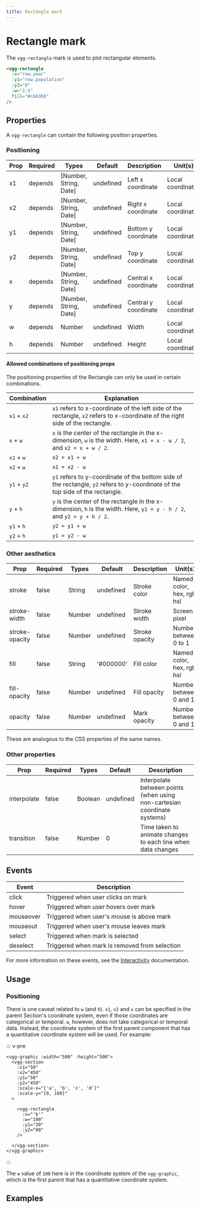 ```yaml
---
title: Rectangle mark
---
```

# Rectangle mark
The `vgg-rectangle` mark is used to plot rectangular elements.

<CodeDemoLayout>

<MarkRectangleSimple />

<CodeLayout>

```html
<vgg-rectangle
  :x="row.year"
  :y1="row.population"
  :y2="0"
  :w="2.5"
  fill="#c66366"
/>
```

</CodeLayout>

</CodeDemoLayout>

## Properties
A `vgg-rectangle` can contain the following position properties.
### Positioning

| Prop | Required | Types                  | Default   | Description          | Unit(s)           |
| ---- | -------- | ---------------------- | --------- | -------------------- | ----------------- |
| x1   | depends  | [Number, String, Date] | undefined | Left x coordinate    | Local coordinates |
| x2   | depends  | [Number, String, Date] | undefined | Right x coordinate   | Local coordinates |
| y1   | depends  | [Number, String, Date] | undefined | Bottom y coordinate  | Local coordinates |
| y2   | depends  | [Number, String, Date] | undefined | Top y coordinate     | Local coordinates |
| x    | depends  | [Number, String, Date] | undefined | Central x coordinate | Local coordinates |
| y    | depends  | [Number, String, Date] | undefined | Central y coordinate | Local coordinates |
| w    | depends  | Number                 | undefined | Width                | Local coordinates |
| h    | depends  | Number                 | undefined | Height               | Local coordinates |

#### Allowed combinations of positioning props
The positioning properties of the Rectangle can only be used in certain combinations.

| Combination | Explanation                                                                                                                    |
|-------------|--------------------------------------------------------------------------------------------------------------------------------|
| `x1` + `x2` | `x1` refers to x-coordinate of the left side of the rectangle, `x2` refers to x-coordinate of the right side of the rectangle. |
| `x` + `w`   | `x` is the center of the rectangle in the x-dimension, `w` is the width. Here, `x1 = x - w / 2`, and `x2 = x + w / 2`.         |
| `x1` + `w`  | `x2 = x1 + w`                                                                                                                  |
| `x2` + `w`  | `x1 = x2 - w`                                                                                                                  |
| `y1` + `y2` | `y1` refers to y-coordinate of the bottom side of the rectangle, `y2` refers to y-coordinate of the top side of the rectangle. |
| `y` + `h`   | `y` is the center of the rectangle in the x-dimension, `h` is the width. Here, `y1 = y - h / 2`, and `y2 = y + h / 2`.         |
| `y1` + `h`  | `y2 = y1 + w`                                                                                                                  |
| `y2` + `h`  | `y1 = y2 - w`                                                                                                                  |

### Other aesthetics

| Prop           | Required | Types  | Default   | Description    | Unit(s)                    |
| -------------- | -------- | ------ | --------- | -------------- | -------------------------- |
| stroke         | false    | String | undefined | Stroke color   | Named color, hex, rgb, hsl |
| stroke-width   | false    | Number | undefined | Stroke width   | Screen pixel               |
| stroke-opacity | false    | Number | undefined | Stroke opacity | Number between 0 to 1      |
| fill           | false    | String | '#000000' | Fill color     | Named color, hex, rgb, hsl |
| fill-opacity   | false    | Number | undefined | Fill opacity   | Number between 0 and 1     |
| opacity        | false    | Number | undefined | Mark opacity   | Number between 0 and 1     |

These are analogous to the CSS properties of the same names.

### Other properties

| Prop        | Required | Types   | Default   | Description                                                              |
| ----------- | -------- | ------- | --------- | ------------------------------------------------------------------------ |
| interpolate | false    | Boolean | undefined | Interpolate between points (when using non-cartesian coordinate systems) |
| transition  | false    | Number  | 0         | Time taken to animate changes to each line when data changes             |

## Events

| Event     | Description                                   |
| --------- | --------------------------------------------- |
| click     | Triggered when user clicks on mark            |
| hover     | Triggered when user hovers over mark          |
| mouseover | Triggered when user's mouse is above mark     |
| mouseout  | Triggered when user's mouse leaves mark       |
| select    | Triggered when mark is selected               |
| deselect  | Triggered when mark is removed from selection |

For more information on these events, see the [Interactivity](../concepts/interactivity.md)
documentation.

## Usage
### Positioning
There is one caveat related to `w` (and `h`). `x1`, `x2` and `x` can
be specified in the parent Section's coordinate system, even if those coordinates are
categorical or temporal. `w`, however, does not take categorical or temporal data.
Instead, the coordinate system of the first parent component that has a quantitative
coordinate system will be used. For example:

::: v-pre
```html{14}
<vgg-graphic :width="500" :height="500">
  <vgg-section
    :x1="50"
    :x2="450"
    :y1="50"
    :y2="450"
    :scale-x="['a', 'b', 'c', 'd']"
    :scale-y="[0, 100]"
  >

    <vgg-rectangle
      :x="'b'"
      :w="100"
      :y1="20"
      :y2="80"
    />

  </vgg-section>
</vgg-graphic>
```
:::

The `w` value of `100` here is in the coordinate system of the `vgg-graphic`,
which is the first parent that has a quantitative coordinate system.

## Examples
